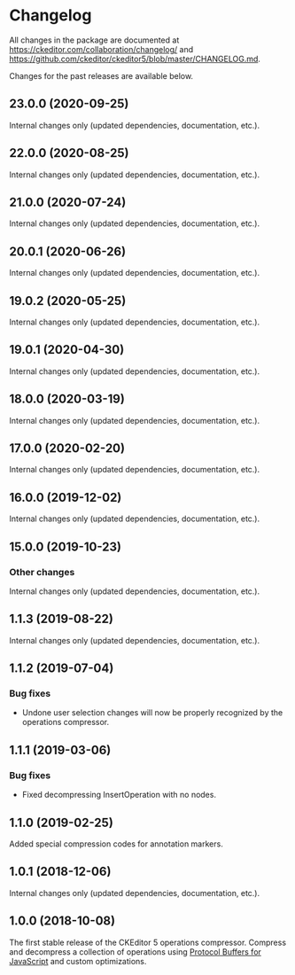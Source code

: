Changelog
=========

All changes in the package are documented at https://ckeditor.com/collaboration/changelog/ and https://github.com/ckeditor/ckeditor5/blob/master/CHANGELOG.md.

Changes for the past releases are available below.


## 23.0.0 (2020-09-25)

Internal changes only (updated dependencies, documentation, etc.).


## 22.0.0 (2020-08-25)

Internal changes only (updated dependencies, documentation, etc.).


## 21.0.0 (2020-07-24)

Internal changes only (updated dependencies, documentation, etc.).


## 20.0.1 (2020-06-26)

Internal changes only (updated dependencies, documentation, etc.).


## 19.0.2 (2020-05-25)

Internal changes only (updated dependencies, documentation, etc.).


## 19.0.1 (2020-04-30)

Internal changes only (updated dependencies, documentation, etc.).


## 18.0.0 (2020-03-19)

Internal changes only (updated dependencies, documentation, etc.).


## 17.0.0 (2020-02-20)

Internal changes only (updated dependencies, documentation, etc.).


## 16.0.0 (2019-12-02)

Internal changes only (updated dependencies, documentation, etc.).


## 15.0.0 (2019-10-23)

### Other changes

Internal changes only (updated dependencies, documentation, etc.).


## 1.1.3 (2019-08-22)

Internal changes only (updated dependencies, documentation, etc.).


## 1.1.2 (2019-07-04)

### Bug fixes

* Undone user selection changes will now be properly recognized by the operations compressor.


## 1.1.1 (2019-03-06)

### Bug fixes

* Fixed decompressing InsertOperation with no nodes.


## 1.1.0 (2019-02-25)

Added special compression codes for annotation markers.


## 1.0.1 (2018-12-06)

Internal changes only (updated dependencies, documentation, etc.).


## 1.0.0 (2018-10-08)

The first stable release of the CKEditor 5 operations compressor. Compress and decompress a collection of operations using [Protocol Buffers for JavaScript](https://github.com/dcodeIO/ProtoBuf.js/) and custom optimizations.
